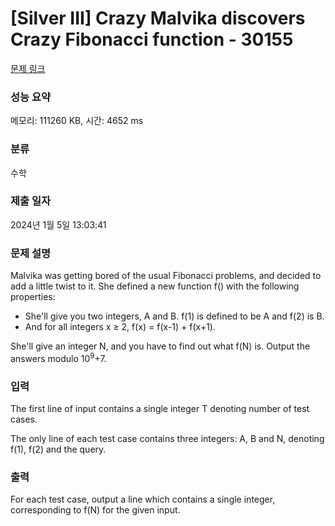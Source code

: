 # [Silver III] Crazy Malvika discovers Crazy Fibonacci function - 30155 

[문제 링크](https://www.acmicpc.net/problem/30155) 

### 성능 요약

메모리: 111260 KB, 시간: 4652 ms

### 분류

수학

### 제출 일자

2024년 1월 5일 13:03:41

### 문제 설명

<p>Malvika was getting bored of the usual Fibonacci problems, and decided to add a little twist to it. She defined a new function f() with the following properties:</p>

<ul>
	<li>She'll give you two integers, A and B. f(1) is defined to be A and f(2) is B.</li>
	<li>And for all integers x ≥ 2, f(x) = f(x-1) + f(x+1).</li>
</ul>

<p>She'll give an integer N, and you have to find out what f(N) is. Output the answers modulo 10<sup>9</sup>+7.</p>

### 입력 

 <p>The first line of input contains a single integer T denoting number of test cases.</p>

<p>The only line of each test case contains three integers: A, B and N, denoting f(1), f(2) and the query.</p>

### 출력 

 <p>For each test case, output a line which contains a single integer, corresponding to f(N) for the given input.</p>

